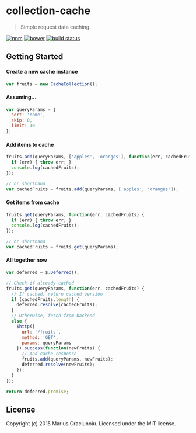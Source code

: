 collection-cache
================

> Simple request data caching.

[![npm](https://img.shields.io/npm/v/collection-cache.svg)](https://www.npmjs.com/package/collection-cache)
[![bower](https://img.shields.io/bower/v/collection-cache.svg)](https://github.com/mariusc23/collection-cache)
[![build status](https://travis-ci.org/mariusc23/collection-cache.svg)](https://travis-ci.org/mariusc23/collection-cache)

## Getting Started

#### Create a new cache instance

```js
var fruits = new CacheCollection();
```

#### Assuming...
```js
var queryParams = {
  sort: 'name',
  skip: 0,
  limit: 10
};
```

#### Add items to cache
```js
fruits.add(queryParams, ['apples', 'oranges'], function(err, cachedFruits) {
  if (err) { throw err; }
  console.log(cachedFruits);
});

// or shorthand
var cachedFruits = fruits.add(queryParams, ['apples', 'oranges']);
```

#### Get items from cache
```js
fruits.get(queryParams, function(err, cachedFruits) {
  if (err) { throw err; }
  console.log(cachedFruits);
});

// or shorthand
var cachedFruits = fruits.get(queryParams);
```

#### All together now
```js
var deferred = $.Deferred();

// Check if already cached
fruits.get(queryParams, function(err, cachedFruits) {
  // If cached, return cached version
  if (cachedFruits.length) {
    deferred.resolve(cachedFruits);
  }
  // Otherwise, fetch from backend
  else {
    $http({
      url: '/fruits',
      method: 'GET',
      params: queryParams
    }).success(function(newFruits) {
      // And cache response
      fruits.add(queryParams, newFruits);
      deferred.resolve(newFruits);
    });
  }
});

return deferred.promise;
```

## License
Copyright (c) 2015 Marius Craciunoiu. Licensed under the MIT license.
